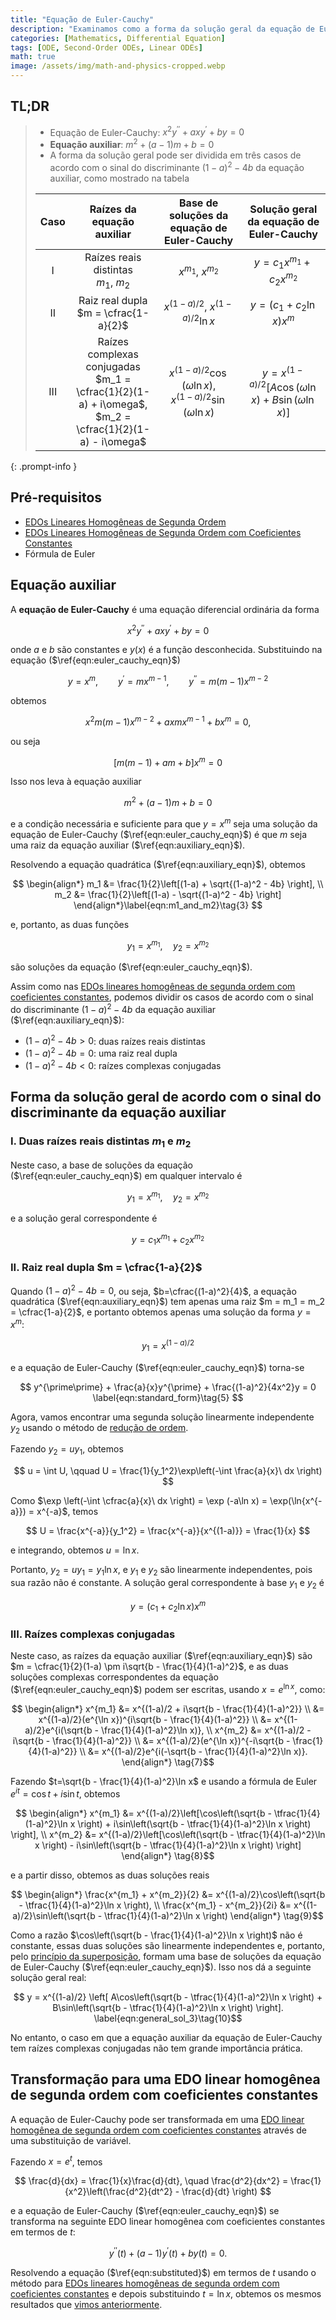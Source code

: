 ```yaml
---
title: "Equação de Euler-Cauchy"
description: "Examinamos como a forma da solução geral da equação de Euler-Cauchy varia de acordo com o sinal do discriminante da equação auxiliar."
categories: [Mathematics, Differential Equation]
tags: [ODE, Second-Order ODEs, Linear ODEs]
math: true
image: /assets/img/math-and-physics-cropped.webp
---
```


## TL;DR
> - Equação de Euler-Cauchy: $x^2y^{\prime\prime} + axy^{\prime} + by = 0$
> - **Equação auxiliar**: $m^2 + (a-1)m + b = 0$
> - A forma da solução geral pode ser dividida em três casos de acordo com o sinal do discriminante $(1-a)^2 - 4b$ da equação auxiliar, como mostrado na tabela
>
> | Caso | Raízes da equação auxiliar | Base de soluções da equação de Euler-Cauchy | Solução geral da equação de Euler-Cauchy |
> | :---: | :---: | :---: | :---: |
> | I | Raízes reais distintas<br>$m_1$, $m_2$ | $x^{m_1}$, $x^{m_2}$ | $y = c_1 x^{m_1} + c_2 x^{m_2}$ |
> | II | Raiz real dupla<br> $m = \cfrac{1-a}{2}$ | $x^{(1-a)/2}$, $x^{(1-a)/2}\ln{x}$ | $y = (c_1 + c_2 \ln x)x^m$ |
> | III | Raízes complexas conjugadas<br> $m_1 = \cfrac{1}{2}(1-a) + i\omega$, <br> $m_2 = \cfrac{1}{2}(1-a) - i\omega$ | $x^{(1-a)/2}\cos{(\omega \ln{x})}$, <br> $x^{(1-a)/2}\sin{(\omega \ln{x})}$ | $y = x^{(1-a)/2}[A\cos{(\omega \ln{x})} + B\sin{(\omega \ln{x})}]$ |
{: .prompt-info }

## Pré-requisitos
- [EDOs Lineares Homogêneas de Segunda Ordem](/posts/homogeneous-linear-odes-of-second-order/)
- [EDOs Lineares Homogêneas de Segunda Ordem com Coeficientes Constantes](/posts/homogeneous-linear-odes-with-constant-coefficients/)
- Fórmula de Euler

## Equação auxiliar
A **equação de Euler-Cauchy** é uma equação diferencial ordinária da forma

$$ x^2y^{\prime\prime} + axy^{\prime} + by = 0 \label{eqn:euler_cauchy_eqn}\tag{1} $$

onde $a$ e $b$ são constantes e $y(x)$ é a função desconhecida. Substituindo na equação ($\ref{eqn:euler_cauchy_eqn}$)

$$ y=x^m, \qquad y^{\prime}=mx^{m-1}, \qquad y^{\prime\prime}=m(m-1)x^{m-2} $$

obtemos

$$ x^2m(m-1)x^{m-2} + axmx^{m-1} + bx^m = 0, $$

ou seja

$$ [m(m-1) + am + b]x^m = 0 $$

Isso nos leva à equação auxiliar

$$ m^2 + (a-1)m + b = 0 \label{eqn:auxiliary_eqn}\tag{2} $$

e a condição necessária e suficiente para que $y=x^m$ seja uma solução da equação de Euler-Cauchy ($\ref{eqn:euler_cauchy_eqn}$) é que $m$ seja uma raiz da equação auxiliar ($\ref{eqn:auxiliary_eqn}$).

Resolvendo a equação quadrática ($\ref{eqn:auxiliary_eqn}$), obtemos

$$ \begin{align*}
m_1 &= \frac{1}{2}\left[(1-a) + \sqrt{(1-a)^2 - 4b} \right], \\
m_2 &= \frac{1}{2}\left[(1-a) - \sqrt{(1-a)^2 - 4b} \right]
\end{align*}\label{eqn:m1_and_m2}\tag{3} $$

e, portanto, as duas funções

$$ y_1 = x^{m_1}, \quad y_2 = x^{m_2}$$

são soluções da equação ($\ref{eqn:euler_cauchy_eqn}$).

Assim como nas [EDOs lineares homogêneas de segunda ordem com coeficientes constantes](/posts/homogeneous-linear-odes-with-constant-coefficients/), podemos dividir os casos de acordo com o sinal do discriminante $(1-a)^2 - 4b$ da equação auxiliar ($\ref{eqn:auxiliary_eqn}$):
- $(1-a)^2 - 4b > 0$: duas raízes reais distintas
- $(1-a)^2 - 4b = 0$: uma raiz real dupla
- $(1-a)^2 - 4b < 0$: raízes complexas conjugadas

## Forma da solução geral de acordo com o sinal do discriminante da equação auxiliar
### I. Duas raízes reais distintas $m_1$ e $m_2$
Neste caso, a base de soluções da equação ($\ref{eqn:euler_cauchy_eqn}$) em qualquer intervalo é

$$ y_1 = x^{m_1}, \quad y_2 = x^{m_2} $$

e a solução geral correspondente é

$$ y = c_1 x^{m_1} + c_2 x^{m_2} \label{eqn:general_sol_1}\tag{4}$$

### II. Raiz real dupla $m = \cfrac{1-a}{2}$
Quando $(1-a)^2 - 4b = 0$, ou seja, $b=\cfrac{(1-a)^2}{4}$, a equação quadrática ($\ref{eqn:auxiliary_eqn}$) tem apenas uma raiz $m = m_1 = m_2 = \cfrac{1-a}{2}$, e portanto obtemos apenas uma solução da forma $y = x^m$:

$$ y_1 = x^{(1-a)/2} $$

e a equação de Euler-Cauchy ($\ref{eqn:euler_cauchy_eqn}$) torna-se

$$ y^{\prime\prime} + \frac{a}{x}y^{\prime} + \frac{(1-a)^2}{4x^2}y = 0 \label{eqn:standard_form}\tag{5} $$

Agora, vamos encontrar uma segunda solução linearmente independente $y_2$ usando o método de [redução de ordem](/posts/homogeneous-linear-odes-of-second-order/#redução-de-ordem).

Fazendo $y_2=uy_1$, obtemos

$$ u = \int U, \qquad U = \frac{1}{y_1^2}\exp\left(-\int \frac{a}{x}\ dx \right) $$

Como $\exp \left(-\int \cfrac{a}{x}\ dx \right) = \exp (-a\ln x) = \exp(\ln{x^{-a}}) = x^{-a}$, temos

$$ U = \frac{x^{-a}}{y_1^2} = \frac{x^{-a}}{x^{(1-a)}} = \frac{1}{x} $$

e integrando, obtemos $u = \ln x$.

Portanto, $y_2 = uy_1 = y_1 \ln x$, e $y_1$ e $y_2$ são linearmente independentes, pois sua razão não é constante. A solução geral correspondente à base $y_1$ e $y_2$ é

$$ y = (c_1 + c_2 \ln x)x^m \label{eqn:general_sol_2}\tag{6}$$

### III. Raízes complexas conjugadas
Neste caso, as raízes da equação auxiliar ($\ref{eqn:auxiliary_eqn}$) são $m = \cfrac{1}{2}(1-a) \pm i\sqrt{b - \frac{1}{4}(1-a)^2}$, e as duas soluções complexas correspondentes da equação ($\ref{eqn:euler_cauchy_eqn}$) podem ser escritas, usando $x=e^{\ln x}$, como:

$$ \begin{align*}
x^{m_1} &= x^{(1-a)/2 + i\sqrt{b - \frac{1}{4}(1-a)^2}} \\
&= x^{(1-a)/2}(e^{\ln x})^{i\sqrt{b - \frac{1}{4}(1-a)^2}} \\
&= x^{(1-a)/2}e^{i(\sqrt{b - \frac{1}{4}(1-a)^2}\ln x)}, \\
x^{m_2} &= x^{(1-a)/2 - i\sqrt{b - \frac{1}{4}(1-a)^2}} \\
&= x^{(1-a)/2}(e^{\ln x})^{-i\sqrt{b - \frac{1}{4}(1-a)^2}} \\
&= x^{(1-a)/2}e^{i(-\sqrt{b - \frac{1}{4}(1-a)^2}\ln x)}.
\end{align*} \tag{7}$$

Fazendo $t=\sqrt{b - \frac{1}{4}(1-a)^2}\ln x$ e usando a fórmula de Euler $e^{it} = \cos{t} + i\sin{t}$, obtemos

$$ \begin{align*}
x^{m_1} &= x^{(1-a)/2}\left[\cos\left(\sqrt{b - \tfrac{1}{4}(1-a)^2}\ln x \right) + i\sin\left(\sqrt{b - \tfrac{1}{4}(1-a)^2}\ln x \right) \right], \\
x^{m_2} &= x^{(1-a)/2}\left[\cos\left(\sqrt{b - \tfrac{1}{4}(1-a)^2}\ln x \right) - i\sin\left(\sqrt{b - \tfrac{1}{4}(1-a)^2}\ln x \right) \right]
\end{align*} \tag{8}$$

e a partir disso, obtemos as duas soluções reais

$$ \begin{align*}
\frac{x^{m_1} + x^{m_2}}{2} &= x^{(1-a)/2}\cos\left(\sqrt{b - \tfrac{1}{4}(1-a)^2}\ln x \right), \\
\frac{x^{m_1} - x^{m_2}}{2i} &= x^{(1-a)/2}\sin\left(\sqrt{b - \tfrac{1}{4}(1-a)^2}\ln x \right)
\end{align*} \tag{9}$$

Como a razão $\cos\left(\sqrt{b - \frac{1}{4}(1-a)^2}\ln x \right)$ não é constante, essas duas soluções são linearmente independentes e, portanto, pelo [princípio da superposição](/posts/homogeneous-linear-odes-of-second-order/#princípio-da-superposição), formam uma base de soluções da equação de Euler-Cauchy ($\ref{eqn:euler_cauchy_eqn}$). Isso nos dá a seguinte solução geral real:

$$ y = x^{(1-a)/2} \left[ A\cos\left(\sqrt{b - \tfrac{1}{4}(1-a)^2}\ln x \right) + B\sin\left(\sqrt{b - \tfrac{1}{4}(1-a)^2}\ln x \right) \right]. \label{eqn:general_sol_3}\tag{10}$$

No entanto, o caso em que a equação auxiliar da equação de Euler-Cauchy tem raízes complexas conjugadas não tem grande importância prática.

## Transformação para uma EDO linear homogênea de segunda ordem com coeficientes constantes
A equação de Euler-Cauchy pode ser transformada em uma [EDO linear homogênea de segunda ordem com coeficientes constantes](/posts/homogeneous-linear-odes-with-constant-coefficients/) através de uma substituição de variável.

Fazendo $x = e^t$, temos

$$ \frac{d}{dx} = \frac{1}{x}\frac{d}{dt}, \quad \frac{d^2}{dx^2} = \frac{1}{x^2}\left(\frac{d^2}{dt^2} - \frac{d}{dt} \right) $$

e a equação de Euler-Cauchy ($\ref{eqn:euler_cauchy_eqn}$) se transforma na seguinte EDO linear homogênea com coeficientes constantes em termos de $t$:

$$ y^{\prime\prime}(t) + (a-1)y^{\prime}(t) + by(t) = 0. \label{eqn:substituted}\tag{11} $$

Resolvendo a equação ($\ref{eqn:substituted}$) em termos de $t$ usando o método para [EDOs lineares homogêneas de segunda ordem com coeficientes constantes](/posts/homogeneous-linear-odes-with-constant-coefficients/) e depois substituindo $t = \ln{x}$, obtemos os mesmos resultados que [vimos anteriormente](#forma-da-solução-geral-de-acordo-com-o-sinal-do-discriminante-da-equação-auxiliar).
